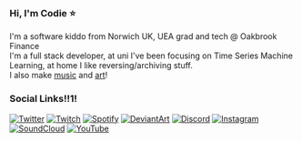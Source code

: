 <!-- ![Avatar](https://codie.gg/profile/img/avatar.png) -->
<!-- ![Me!](https://codie.gg/profile/img/me.jpg) -->
### Hi, I'm Codie ⭐
I'm a software kiddo from Norwich UK, UEA grad and tech @ Oakbrook Finance \
I'm a full stack developer, at uni I've been focusing on Time Series Machine Learning, at home I like reversing/archiving stuff. \
I also make [music](https://soundcloud.com/craftycodie) and [art](https://www.deviantart.com/craftycodie)!



### Social Links!!1!
[![Twitter](https://raw.githubusercontent.com/craftycodie/craftycodie/master/img/social/Twitter.png?raw=true)](https://twitter.com/craftycodie)
[![Twitch](https://raw.githubusercontent.com/craftycodie/craftycodie/master/img/social/Twitch.png?raw=true)](https://www.twitch.tv/craftycodie)
[![Spotify](https://raw.githubusercontent.com/craftycodie/craftycodie/master/img/social/Spotify.png?raw=true)](https://open.spotify.com/artist/23QFVBSYU1fwB5160KlqVz)
[![DeviantArt](https://raw.githubusercontent.com/craftycodie/craftycodie/master/img/social/DeviantArt.png?raw=true)](https://www.deviantart.com/craftycodie)
[![Discord](https://raw.githubusercontent.com/craftycodie/craftycodie/master/img/social/Discord.png?raw=true)](https://discord.gg/xuyT7Xm)
[![Instagram](https://raw.githubusercontent.com/craftycodie/craftycodie/master/img/social/Instagram.png?raw=true)](https://www.instagram.com/craftycodie/)
[![SoundCloud](https://raw.githubusercontent.com/craftycodie/craftycodie/master/img/social/Soundcloud.png?raw=true)](https://soundcloud.com/craftycodie)
[![YouTube](https://raw.githubusercontent.com/craftycodie/craftycodie/master/img/social/YouTube.png?raw=true)](https://www.youtube.com/channel/UC1roe7lSEOq7VDGYtN2II4w)

<!-- [![Bandcamp](https://codie.gg/profile/img/social/Bandcamp.png)](https://codie.bandcamp.com/) -->


<!--
**craftycodie/craftycodie** is a ✨ _special_ ✨ repository because its `README.md` (this file) appears on your GitHub profile.

Here are some ideas to get you started:

- 🔭 I’m currently working on ...
- 🌱 I’m currently learning ...
- 👯 I’m looking to collaborate on ...
- 🤔 I’m looking for help with ...
- 💬 Ask me about ...
- 📫 How to reach me: ...
- 😄 Pronouns: ...
- ⚡ Fun fact: ...
-->
